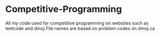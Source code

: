 # Competitive-Programming
 All my code used for competitive programming on websites such as leetcode and dmoj
 File names are based on problem codes on dmoj.ca
